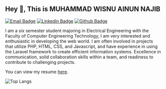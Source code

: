 ## Hey 👋, This is MUHAMMAD WISNU AINUN NAJIB

[![Email Badge](https://img.shields.io/badge/najibkadaluwarso@gmail.com-D14836?style=flat&logo=gmail&logoColor=white)](mailto:najibkadaluwarso@gmail.com) 
[![Linkedin Badge](https://img.shields.io/badge/-muhammadwisnuainunnajib-blue?style=flat&logo=Linkedin&logoColor=white)](https://www.linkedin.com/in/muhammadwisnuainunnajib/) 
[![Github Badge](https://img.shields.io/badge/-MwanNajib-grey?style=flat&logo=github&logoColor=white)](https://github.com/MwanNajib) 


I am a six semester student majoring in Electrical Engineering with the Faculty of Computer Engineering Technology, I am very interested and enthusiastic in developing the web world. I am often involved in projects that utilize PHP, HTML, CSS, and Javascript, and have experience in using the Laravel framework to create efficient information systems. Excellence in communication, solid collaboration skills within a team, and readiness to contribute to challenging projects.

You can view my resume [here](https://drive.google.com/drive/folders/1LUDQwcYGfpmrMWbwqMSE_3rKbYN6vmvg?usp=drive_link).

![Top Langs](https://github-readme-stats.vercel.app/api/top-langs/?username=MwanNajib&layout=compact&theme=radical)
